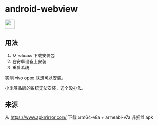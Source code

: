 # android-webview

<a href="https://github.com/Hi-Windom/android-webview/releases">
<img src="https://img.shields.io/github/downloads/Hi-Windom/android-webview/total.svg?style=flat-square&logo=github" height="31"/>
</a>


## 用法

1. 从 release 下载安装包
2. 在安卓设备上安装
3. 重启系统

实测 vivo oppo 联想可以安装。

小米等品牌的系统无法安装，这个没办法。

## 来源

从 https://www.apkmirror.com/ 下载 arm64-v8a + armeabi-v7a 非捆绑 apk
